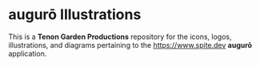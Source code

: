 # augurō Illustrations

This is a __Tenon Garden Productions__ repository for the icons, logos, illustrations, and diagrams pertaining to the <https://www.spite.dev> __augurō__ application.

